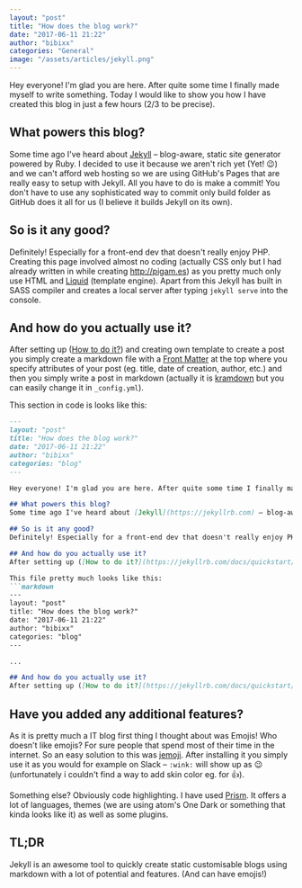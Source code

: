 ```yaml
---
layout: "post"
title: "How does the blog work?"
date: "2017-06-11 21:22"
author: "bibixx"
categories: "General"
image: "/assets/articles/jekyll.png"
---
```


Hey everyone! I'm glad you are here. After quite some time I finally made myself to write something. Today I would like to show you how I have created this blog in just a few hours (2/3 to be precise).

## What powers this blog?
Some time ago I've heard about [Jekyll](https://jekyllrb.com) – blog-aware, static site generator powered by Ruby. I decided to use it because we aren't rich yet (Yet! :wink:) and we can't afford web hosting so we are using GitHub's Pages that are really easy to setup with Jekyll. All you have to do is make a commit! You don't have to use any sophisticated way to commit only build folder as GitHub does it all for us (I believe it builds Jekyll on its own).

## So is it any good?
Definitely! Especially for a front-end dev that doesn't really enjoy PHP. Creating this page involved almost no coding (actually CSS only but I had already written in while creating <http://pigam.es>) as you pretty much only use HTML and [Liquid](https://github.com/Shopify/liquid/wiki) (template engine). Apart from this Jekyll has built in SASS compiler and creates a local server after typing `jekyll serve` into the console.

## And how do you actually use it?
After setting up ([How to do it?](https://jekyllrb.com/docs/quickstart/)) and creating own template to create a post you simply create a markdown file with a [Front Matter](https://jekyllrb.com/docs/frontmatter/) at the top where you specify attributes of your post (eg. title, date of creation, author, etc.) and then you simply write a post in markdown (actually it is [kramdown](https://kramdown.gettalong.org/) but you can easily change it in `_config.yml`).

This section in code is looks like this:
```markdown
---
layout: "post"
title: "How does the blog work?"
date: "2017-06-11 21:22"
author: "bibixx"
categories: "blog"
---

Hey everyone! I'm glad you are here. After quite some time I finally made myself to write something.

## What powers this blog?
Some time ago I've heard about [Jekyll](https://jekyllrb.com) – blog-aware, static site generator powered by Ruby. I decided to use it because we aren't rich yet (Yet! :wink:) and we can't afford web hosing so we are using GitHub's Pages that are really easy to setup with Jekyll. All you have to do is make a commit! You don't have to use any sophisticated way to commit only build folder as GitHub does it all for us (I believe it builds Jekyll on its own).

## So is it any good?
Definitely! Especially for a front-end dev that doesn't really enjoy PHP. Creating this page involved almost no coding (actually CSS only but I had already written in while creating <http://pigam.es>) as you pretty much only use HTML and [Liquid](https://github.com/Shopify/liquid/wiki) (template engine). Apart from this Jekyll has built in SASS compiler and creates a local server after typing `jekyll serve` into the console.

## And how do you actually use it?
After setting up ([How to do it?](https://jekyllrb.com/docs/quickstart/)) and creating own template to create a post you simply create a markdown file with a [Front Matter](https://jekyllrb.com/docs/frontmatter/) at the top where you specify attributes of your post (eg. title, date of creation, author, etc.) and then you simply write a post in markdown (actually it is [kramdown](https://kramdown.gettalong.org/) but you can easily change it in `_config.yml`).

This file pretty much looks like this:
```markdown
---
layout: "post"
title: "How does the blog work?"
date: "2017-06-11 21:22"
author: "bibixx"
categories: "blog"
---

...

## And how do you actually use it?
After setting up ([How to do it?](https://jekyllrb.com/docs/quickstart/)) and creating own template to create a post you simply create a markdown file with a [Front Matter](https://jekyllrb.com/docs/frontmatter/) at the top where you specify attributes of your post (eg. title, date of creation, author, etc.) and then you simply write a post in markdown (actually it is [kramdown](https://kramdown.gettalong.org/) but you can easily change it in `_config.yml`).
```

## Have you added any additional features?
As it is pretty much a IT blog first thing I thought about was Emojis! Who doesn't like emojis? For sure people that spend most of their time in the internet. So an easy solution to this was [jemoji](https://github.com/jekyll/jemoji). After installing it you simply use it as you would for example on Slack – `:wink:` will show up as :wink: (unfortunately i couldn't find a way to add skin color eg. for :+1:).

Something else? Obviously code highlighting. I have used [Prism](http://prismjs.com/). It offers a lot of languages, themes (we are using atom's One Dark or something that kinda looks like it) as well as some plugins.

## TL;DR
Jekyll is an awesome tool to quickly create static customisable blogs using markdown with a lot of potential and features. (And can have emojis!)
